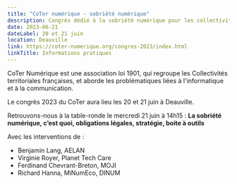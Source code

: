 ```yaml
---
title: "CoTer numérique - sobriété numérique"
description: Congrès dédié à la sobriété numérique pour les collectivités
date: 2023-06-21
dateLabel: 20 et 21 juin
location: Deauville
link: https://coter-numerique.org/congres-2023/index.html
linkTitle: Informations pratiques
---
```


CoTer Numérique est une association loi 1901, qui regroupe les Collectivités territoriales françaises, et aborde les problématiques liées à l'informatique et à la communication.

Le congrès 2023 du CoTer aura lieu les 20 et 21 juin à Deauville.

Retrouvons-nous à la table-ronde le mercredi 21 juin à 14h15 : **La sobriété numérique, c’est quoi, obligations légales, stratégie, boite à outils**

Avec les interventions de :

- Benjamin Lang, AELAN
- Virginie Royer, Planet Tech Care
- Ferdinand Chevrant-Breton, MOJI
- Richard Hanna, MiNumEco, DINUM
